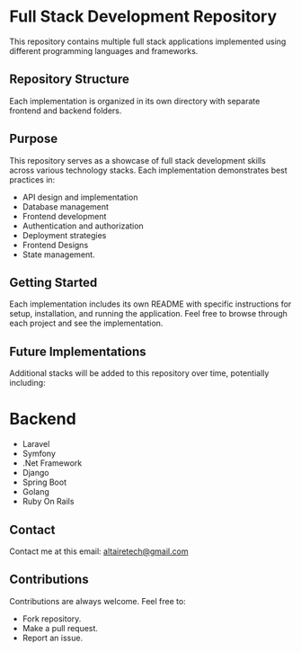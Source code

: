 # Full Stack Development Repository

This repository contains multiple full stack applications implemented using different programming languages and frameworks.

## Repository Structure

Each implementation is organized in its own directory with separate frontend and backend folders.

## Purpose

This repository serves as a showcase of full stack development skills across various technology stacks. Each implementation demonstrates best practices in:

- API design and implementation
- Database management
- Frontend development
- Authentication and authorization
- Deployment strategies
- Frontend Designs
- State management.

## Getting Started

Each implementation includes its own README with specific instructions for setup, installation, and running the application. Feel free to browse through each project and see the implementation.

## Future Implementations

Additional stacks will be added to this repository over time, potentially including:

# Backend

- Laravel
- Symfony
- .Net Framework
- Django
- Spring Boot
- Golang
- Ruby On Rails

## Contact

Contact me at this email: altairetech@gmail.com

## Contributions

Contributions are always welcome. Feel free to:

- Fork repository.
- Make a pull request.
- Report an issue.
